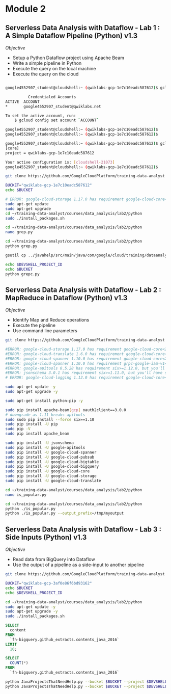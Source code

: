 # Module 2

## Serverless Data Analysis with Dataflow - Lab 1 : A Simple Dataflow Pipeline (Python) v1.3

*Objective*

* Setup a Python Dataflow project using Apache Beam
* Write a simple pipeline in Python
* Execute the query on the local machine
* Execute the query on the cloud

```sh

google4552907_student@cloudshell:~ (qwiklabs-gcp-1e7c10eadc587612)$ gcloud auth list

          Credentialed Accounts
ACTIVE  ACCOUNT
*       google4552907_student@qwiklabs.net

To set the active account, run:
    $ gcloud config set account `ACCOUNT`

google4552907_student@cloudshell:~ (qwiklabs-gcp-1e7c10eadc587612)$
google4552907_student@cloudshell:~ (qwiklabs-gcp-1e7c10eadc587612)$

```

```sh
google4552907_student@cloudshell:~ (qwiklabs-gcp-1e7c10eadc587612)$ gcloud config list project
[core]
project = qwiklabs-gcp-1e7c10eadc587612

Your active configuration is: [cloudshell-21073]
google4552907_student@cloudshell:~ (qwiklabs-gcp-1e7c10eadc587612)$
```
```sh
git clone https://github.com/GoogleCloudPlatform/training-data-analyst

BUCKET="qwiklabs-gcp-1e7c10eadc587612"
echo $BUCKET
```

```sh
# ERROR: google-cloud-storage 1.17.0 has requirement google-cloud-core<2.0dev,>=1.0.0, but you'll have google-cloud-core 0.29.1 which is incompatible.
sudo apt-get update
sudo apt-get upgrade
cd ~/training-data-analyst/courses/data_analysis/lab2/python
sudo ./install_packages.sh
```

```sh
cd ~/training-data-analyst/courses/data_analysis/lab2/python
nano grep.py
```

```sh
cd ~/training-data-analyst/courses/data_analysis/lab2/python
python grep.py
```

```sh
gsutil cp ../javahelp/src/main/java/com/google/cloud/training/dataanalyst/javahelp/*.java gs://$BUCKET/javahelp
```

```sh
echo $DEVSHELL_PROJECT_ID
echo $BUCKET
python grepc.py
```

## Serverless Data Analysis with Dataflow - Lab 2 : MapReduce in Dataflow (Python) v1.3

*Objective*

* Identify Map and Reduce operations
* Execute the pipeline
* Use command line parameters



```sh
git clone https://github.com/GoogleCloudPlatform/training-data-analyst

#ERROR: google-cloud-storage 1.17.0 has requirement google-cloud-core<2.0dev,>=1.0.0, but you'll have google-cloud-core 0.29.1 which is incompatible.
#ERROR: google-cloud-translate 1.6.0 has requirement google-cloud-core<2.0dev,>=1.0.0, but you'll have google-cloud-core 0.29.1 which is incompatible.
#ERROR: google-cloud-spanner 1.10.0 has requirement google-cloud-core<2.0dev,>=1.0.0, but you'll have google-cloud-core 0.29.1 which is incompatible.
#ERROR: google-cloud-spanner 1.10.0 has requirement grpc-google-iam-v1<0.13dev,>=0.12.3, but you'll have grpc-google-iam-v1 0.11.4 which is incompatible.
#ERROR: google-apitools 0.5.28 has requirement six>=1.12.0, but you'll have six 1.10.0 which is incompatible.
#ERROR: jsonschema 3.0.1 has requirement six>=1.11.0, but you'll have six 1.10.0 which is incompatible.
# ERROR: google-cloud-logging 1.12.0 has requirement google-cloud-core<2.0dev,>=1.0.0, but you'll have google-cloud-core 0.29.1 which is incompatible.

sudo apt-get update -y
sudo apt-get upgrade -y

sudo apt-get install python-pip -y

sudo pip install apache-beam[gcp] oauth2client==3.0.0
# downgrade as 1.11 breaks apitools
sudo sudo pip install --force six==1.10
sudo pip install -U pip
sudo pip -V
sudo pip install apache_beam

sudo pip install -U jsonschema
sudo pip install -U google-apitools 
sudo pip install -U google-cloud-spanner 
sudo pip install -U google-cloud-pubsub 
sudo pip install -U google-cloud-bigtable
sudo pip install -U google-cloud-bigquery 
sudo pip install -U google-cloud-core 
sudo pip install -U google-cloud-storage 
sudo pip install -U google-cloud-translate 
```

```sh
cd ~/training-data-analyst/courses/data_analysis/lab2/python
nano is_popular.py
```

```sh
cd ~/training-data-analyst/courses/data_analysis/lab2/python
python ./is_popular.py
python ./is_popular.py --output_prefix=/tmp/myoutput
```

## Serverless Data Analysis with Dataflow - Lab 3 : Side Inputs (Python) v1.3

*Objective*

* Read data from BigQuery into Dataflow
* Use the output of a pipeline as a side-input to another pipeline

```sh
git clone https://github.com/GoogleCloudPlatform/training-data-analyst

BUCKET="qwiklabs-gcp-3af0e86f6bd93162"
echo $BUCKET
echo $DEVSHELL_PROJECT_ID

cd ~/training-data-analyst/courses/data_analysis/lab2/python
sudo apt-get update -y
sudo apt-get upgrade -y
sudo ./install_packages.sh
```

```sql
SELECT
  content
FROM
  `fh-bigquery.github_extracts.contents_java_2016`
LIMIT
  10;

SELECT
  COUNT(*)
FROM
  `fh-bigquery.github_extracts.contents_java_2016`  
```

```sh
python JavaProjectsThatNeedHelp.py --bucket $BUCKET --project $DEVSHELL_PROJECT_ID --DirectRunner
python JavaProjectsThatNeedHelp.py --bucket $BUCKET --project $DEVSHELL_PROJECT_ID --DataFlowRunner
```
